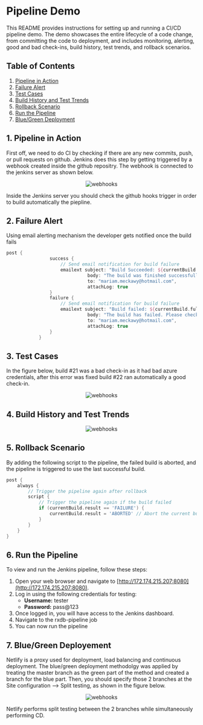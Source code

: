 # Pipeline Demo

This README provides instructions for setting up and running a CI/CD pipeline demo. The demo showcases the entire lifecycle of a code change, from committing the code to deployment, and includes monitoring, alerting, good and bad check-ins, build history, test trends, and rollback scenarios.

## Table of Contents
1. [Pipeline in Action](#action)
2. [Failure Alert](#alert)
3. [Test Cases](#test)
4. [Build History and Test Trends](#trend)
5. [Rollback Scenario](#rollback)
6. [Run the Pipeline](#run)
7. [Blue/Green Deployment](#dep)

## 1. Pipeline in Action <a href="#action"> </a>

First off, we need to do CI by checking if there are any new commits, push, or pull requests on github. Jenkins does this step by getting triggered by a webhook created inside the github repositry. The webhook is connected to the jenkins server as shown below.

<p align="center">
  <img src="https://github.com/Mmeckawy/rxdb/assets/69309651/f240623a-cfbb-4ccc-8bb8-3d1e85fb5c99" alt="webhooks">
</p>

Inside the Jenkins server you should check the github hooks trigger in order to build automatically the piepline.

## 2. Failure Alert <a href="alert"> </a>

Using email alerting mechanism the developer gets notified once the build fails
```groovy
post {
                success {
                    // Send email notification for build failure
                    emailext subject: "Build Succeeded: ${currentBuild.fullDisplayName}",
                              body: "The build was finished successfully.",
                              to: "mariam.meckawy@hotmail.com",
                              attachLog: true
                }
                failure {
                    // Send email notification for build failure
                    emailext subject: "Build failed: ${currentBuild.fullDisplayName}",
                              body: "The build has failed. Please check the Jenkins console output for more details.",
                              to: "mariam.meckawy@hotmail.com",
                              attachLog: true
                }
            }
```

## 3. Test Cases <a href="#test"> </a>

In the figure below, build #21 was a bad check-in as it had bad azure credentials, after this error was fixed build #22 ran automatically a good check-in.
<p align="center">
  <img src="https://github.com/Mmeckawy/rxdb/assets/69309651/632ca1e0-7ecf-485c-ae85-2fa0c87cbcd5" alt="webhooks">
</p>

## 4. Build History and Test Trends <a href="#trend"></a>

<p align="center">
  <img src="https://github.com/Mmeckawy/rxdb/assets/69309651/ceceb1e6-b13a-4f94-a10b-ac32ea4fa605" alt="webhooks">
</p>

## 5. Rollback Scenario <a href="#rollback"></a>

By adding the following script to the pipeline, the failed build is aborted, and the pipeline is triggered to use the last successful build.
<br>
```groovy
post {
    always {
        // Trigger the pipeline again after rollback
        script {
            // Trigger the pipeline again if the build failed
            if (currentBuild.result == 'FAILURE') {
                currentBuild.result = 'ABORTED' // Abort the current build to trigger a new one
            }
        }
    }
}
```

## 6. Run the Pipeline <a href="#run"></a>

To view and run the Jenkins pipeline, follow these steps:

1. Open your web browser and navigate to [http://172.174.215.207:8080](http://172.174.215.207:8080).
2. Log in using the following credentials for testing:
   - **Username:** tester
   - **Password:** pass@123
3. Once logged in, you will have access to the Jenkins dashboard.
4. Navigate to the rxdb-pipeline job
5. You can now run the pipeline

## 7. Blue/Green Deployement <a  href="#dep"></a>
Netlify is a proxy used for deployment, load balancing and continuous deployment. The blue/green deployment methodolgy was applied by treating the master branch as the green part of the method and created a branch for the blue part. Then, you should specify those 2 branches at the Site configuration --> Split testing, as shown in the figure below.

<p align="center">
  <img src="https://github.com/Mmeckawy/rxdb/assets/69309651/5bed4974-b1cf-4f7e-93ed-81a823f23d86" alt="webhooks">
</p>

Netlify performs split testing between the 2 branches while simultaneously performing CD.

